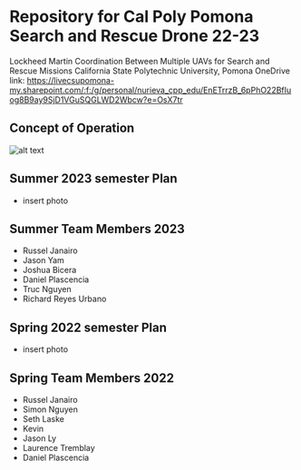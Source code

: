 # Repository for Cal Poly Pomona Search and Rescue Drone 22-23

Lockheed Martin Coordination Between Multiple UAVs for Search and Rescue Missions
California State Polytechnic University, Pomona
OneDrive link: https://livecsupomona-my.sharepoint.com/:f:/g/personal/nurieva_cpp_edu/EnETrrzB_6pPhO22BfIuog8B9ay9SjD1VGuSQGLWD2Wbcw?e=OsX7tr
## Concept of Operation
![alt text]([(https://github.com/rjanairo/Lockheed-Martin-SAR/blob/main/Images/conceptOperation.png)])
## Summer 2023 semester Plan
* insert photo

## Summer Team Members 2023
* Russel Janairo
* Jason Yam
* Joshua Bicera
* Daniel Plascencia
* Truc Nguyen
* Richard Reyes Urbano




## Spring 2022 semester Plan
* insert photo

## Spring Team Members 2022
* Russel Janairo
* Simon Nguyen
* Seth Laske
* Kevin 
* Jason Ly
* Laurence Tremblay
* Daniel Plascencia
